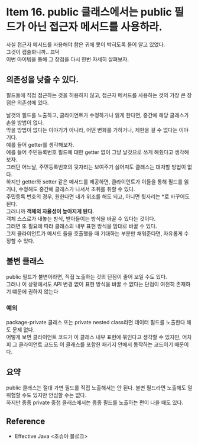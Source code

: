 # Item 16. public 클래스에서는 public 필드가 아닌 접근자 메서드를 사용하라.
사실 접근자 메서드를 사용해야 함은 귀에 못이 박히도록 들어 알고 있었다. <br> 
그것이 캡슐화니까.. 끄덕 <br>
이번 아이템을 통해 그 장점을 다시 한번 자세히 살펴보자. <br>


## 의존성을 낮출 수 있다.
필드들에 직접 접근하는 것을 허용하지 않고, 접근자 메서드를 사용하는 것의 가장 큰 장점은 의존성에 있다. <br>

날것의 필드를 노출하고, 클라이언트가 수정하거나 읽게 한다면, 중간에 해당 클래스가 손쓸 방법이 없다. <br>
막을 방법이 없다는 이야기가 아니라, 어떤 변화를 가하거나, 제한을 걸 수 없다는 이야기다. <br>
예를 들어 getter를 생각해보자. <br>
예를 들어 주민등록번호 필드에 대한 getter 없이 그냥 날것으로 쓰게 해줬다고 생각해보자. <Br>
그러던 어느날, 주민등록번호의 뒷자리는 보여주기 싫어져도 클래스는 대처할 방법이 없다. <Br>
하지만 getter와 setter 같은 메서드를 제공하면, 클라이언트가 이들을 통해 필드를 읽거나, 수정해도 중간에 클래스가 나서서 조취를 취할 수 있다. <Br>
주민등록 번호의 경우, 원한다면 내가 위조를 해도 되고, 아니면 뒷자리는 *로 바꾸어도 된다. <Br> 
그러니까 **객체의 자율성이 높아지게 된다.** <br>
객체 스스로가 내놓는 방식, 받아들이는 방식을 바꿀 수 있다는 것이다. <br>
그러면 또 필요에 따라 클래스의 내부 표현 방식을 맘대로 바꿀 수 있다. <Br>
그저 클라이언트가 메서드 들을 호출했을 때 기대하는 부분만 채워준다면, 자유롭게 수정할 수 있다.

## 불변 클래스
public 필드가 불변이라면, 직접 노출하는 것의 단점이 줄어 보일 수도 있다. <br>
그러나 이 상황에서도 API 변경 없이 표현 방식을 바꿀 수 없다는 단점이 여전히 존재하기 떄문에 권하지 않는다

### 예외
package-private 클래스 또는 private nested class라면 데이터 필드를 노출한다 해도 문제 없다. <br>
어떻게 보면 클라이언트 코드가 이 클래스 내부 표현에 묶인다고 생각할 수 있지만, 어차피 그 클라이언트 코드도 이 클래스를 포함한 패키지 안에서 동작하는 코드이기 때문이다. 

## 요약
public 클래스는 절대 가변 필드를 직접 노출해서는 안 된다. 불변 필드라면 노출해도 덜 위험할 수도 있지만 안심할 수는 없다. <br>
하지만 종종 private 중첩 클래스에서는 종종 필드를 노출하는 편이 나을 때도 있다.

## Reference
- Effective Java <조슈아 블로크>
